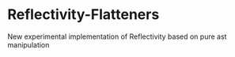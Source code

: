 # Reflectivity-Flatteners
New experimental implementation of Reflectivity based on pure ast manipulation
